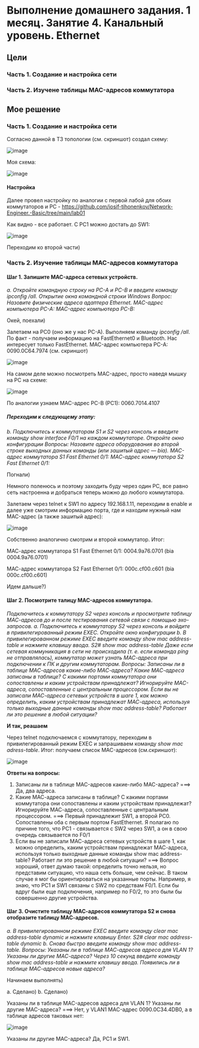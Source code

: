 # Выполнение домашнего задания. 1 месяц. Занятие 4. Канальный уровень. Ethernet 
## Цели
### Часть 1. Создание и настройка сети
### Часть 2. Изучене таблицы MAC-адресов коммутатора

## Мое решение
### Часть 1. Создание и настройка сети

Согласно данной в ТЗ топологии (см. скриншот) создал схему:

![image](https://github.com/user-attachments/assets/abd8a84e-e5a1-48da-80ba-ca08229ef0ec)

Моя схема: 

![image](https://github.com/user-attachments/assets/e5b6e53d-df32-4474-a43c-92e0733c467e)


#### Настройка
Далее провел настройку по аналогии с первой лабой для обоих коммутаторов и PC  - https://github.com/iosif-tihonenkov/Network-Engineer.-Basic/tree/main/lab01

Как видно - все работает. С PC1 можно достать до SW1: 

![image](https://github.com/user-attachments/assets/5604361d-bc4d-44d3-bff2-d212f04a9da3)


Переходим ко второй части) 

### Часть 2. Изучение таблицы MAC-адресов коммутатора
#### Шаг 1. Запишите MAC-адреса сетевых устройств.

*a.	Откройте командную строку на PC-A и PC-B и введите команду ipconfig /all.
Открытие окна командной строки Windows
Вопрос:
Назовите физические адреса адаптера Ethernet.
MAC-адрес компьютера PC-A:
MAC-адрес компьютера PC-B:*

Окей, поехали) 

Залетаем на PC0 (оно же у нас PC-A). Выполняем команду *ipconfig /all*. 
По факт - получаем информацию на FastEthernet0 и Bluetooth. Нас интересует только FastEthernet. 
MAC-адрес компьютера PC-A: 0090.0C64.7974 (см. скриншот)

![image](https://github.com/user-attachments/assets/170f0928-c3bf-4f11-bf34-383e8af6b316)

На самом деле можно посмотреть MAC-адрес, просто наведя мышку на PC на схеме: 

![image](https://github.com/user-attachments/assets/f7ef241b-cfcc-42fe-b1b0-6014e02cc965)

По аналогии узнаем MAC-адрес PC-B (PC1): 0060.7014.4107

##### Переходим к следующему этапу: 

*b.	Подключитесь к коммутаторам S1 и S2 через консоль и введите команду show interface F0/1 на каждом коммутаторе.
Откройте окно конфигурации
Вопросы:
Назовите адреса оборудования во второй строке выходных данных команды (или зашитый адрес — bia).
МАС-адрес коммутатора S1 Fast Ethernet 0/1:
МАС-адрес коммутатора S2 Fast Ethernet 0/1:*

Погнали) 

Немного поленюсь и поэтому заходить буду через один PC, все равно сеть настроенна и добраться теперь можно до любого коммутатора. 

Залетаем через telnet к SW1 по адресу 192.168.1.11, переходим в enable и далее уже смотрим информацию порта, где и находим нужный нам MAC-адрес (а также зашитый адрес):

![image](https://github.com/user-attachments/assets/ec397ffe-f811-4624-baf1-cddb36ef5592)

Собственно аналогично смотрим и второй коммутатор. Итог: 

МАС-адрес коммутатора S1 Fast Ethernet 0/1: 0004.9a76.0701 (bia 0004.9a76.0701)

МАС-адрес коммутатора S2 Fast Ethernet 0/1: 000c.cf00.c601 (bia 000c.cf00.c601)

Идем дальше?) 


#### Шаг 2. Посмотрите талицу MAC-адресов коммутатора. 

*Подключитесь к коммутатору S2 через консоль и просмотрите таблицу МАС-адресов до и после тестирования сетевой связи с помощью эхо-запросов.
a.	Подключитесь к коммутатору S2 через консоль и войдите в привилегированный режим EXEC.
Откройте окно конфигурации
b.	В привилегированном режиме EXEC введите команду show mac address-table и нажмите клавишу ввода.
S2# show mac address-table
Даже если сетевая коммуникация в сети не происходила (т. е. если команда ping не отправлялась), коммутатор может узнать МАС-адреса при подключении к ПК и другим коммутаторам.
Вопросы:
Записаны ли в таблице МАС-адресов какие-либо МАС-адреса?
Какие МАС-адреса записаны в таблице? С какими портами коммутатора они сопоставлены и каким устройствам принадлежат? Игнорируйте МАС-адреса, сопоставленные с центральным процессором.
Если вы не записали МАС-адреса сетевых устройств в шаге 1, как можно определить, каким устройствам принадлежат МАС-адреса, используя только выходные данные команды show mac address-table? Работает ли это решение в любой ситуации?*

**И так, реашаем**

Через telnet подключаемся с коммутатору, переходим в привилегированный режим EXEC и запрашиваем команду *show mac adress-table*. Итог: получаем список MAC-адресов (см.скриншот):

![image](https://github.com/user-attachments/assets/9166c3d3-be74-4895-a6b3-2b397262e27c)

**Ответы на вопросы:**
1. Записаны ли в таблице MAC-адресов какие-либо MAC-адреса? ===> Да, два адреса. 
2. Какие МАС-адреса записаны в таблице? С какими портами коммутатора они сопоставлены и каким устройствам принадлежат? Игнорируйте МАС-адреса, сопоставленные с центральным процессором. ===> Первый принадлежит SW1, а второй PC0. Сопоставлены оба с первым портом FastEthernet. Я полагаю по причине того, что PC1 - связывается с SW2 через SW1, а он в свою очередь связывается по F0/1
3. Если вы не записали МАС-адреса сетевых устройств в шаге 1, как можно определить, каким устройствам принадлежат МАС-адреса, используя только выходные данные команды show mac address-table? Работает ли это решение в любой ситуации? ===> Вопрос хороший, ответ думаю такой: определить точно нельзя, но представим ситуацию, что наша сеть больше, чем сейчас. В таком случае я мог бы ориентироваться на указанные порты. Например, я знаю, что PC1 и SW1 связаны с SW2 по средствам F0/1. Если бы вдруг были еще подключения, например по F0/2, то это были бы совершенно другие устройства.

#### Шаг 3. Очистите таблицу МАС-адресов коммутатора S2 и снова отобразите таблицу МАС-адресов.

*a.	В привилегированном режиме EXEC введите команду clear mac address-table dynamic и нажмите клавишу Enter.
S2# clear mac address-table dynamic
b.	Снова быстро введите команду show mac address-table.
Вопросы:
Указаны ли в таблице МАС-адресов адреса для VLAN 1? Указаны ли другие МАС-адреса?
Через 10 секунд введите команду show mac address-table и нажмите клавишу ввода. Появились ли в таблице МАС-адресов новые адреса?*

Начинаем выполнять) 

a. Сделано) 
b. Сделано) 

Указаны ли в таблице MAC-адресов адреса для VLAN 1? Указаны ли другие MAC-адреса? ===> Нет, у VLAN1 MAC-адрес 0090.0C34.4DB0, а в таблице адресов таковых нет:

![image](https://github.com/user-attachments/assets/e8b03011-8669-4ecf-aae4-5c0c939f2d4b)

Указаны ли другие MAC-адреса? Да, PC1 и SW1.
